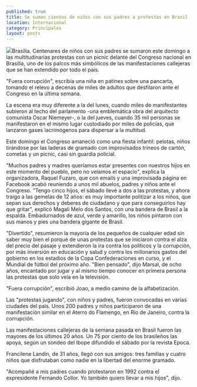 ```yaml
---
published: true
title: Se suman cientos de niños con sus padres a protestas en Brasil
location: Internacional
category: Principales
layout: posts
---
```


![](http://i.imgur.com/PkgOH26m.jpg)Brasilia. Centenares de niños con sus padres se sumaron este domingo a las multitudinarias protestas con un picnic delante del Congreso nacional en Brasilia, uno de los palcos más simbólicos de las manifestaciones callejeras que se han extendido por todo el país.

"Fuera corrupción", escribía una niña en patines sobre una pancarta, tomando el relevo a decenas de miles de adultos que desfilaron ante el Congreso en la última semana.

La escena era muy diferente a la del lunes, cuando miles de manifestantes subieron al techo del parlamento -una emblemática obra del arquitecto comunista Oscar Niemeyer-, o la del jueves, cuando 35 mil personas se manifestaron en el mismo lugar custodiado por miles de policías, que lanzaron gases lacrimógenos para dispersar a la multitud.

Este domingo el Congreso amaneció como una fiesta infantil: pelotas, niños tirándose por las laderas de gramado con improvisados trineos de cartón, cometas y un picnic, casi sin guardia policial.

"Muchos padres y madres queríamos estar presentes con nuestros hijos en este momento del pueblo, pero no veíamos el espacio", explica la organizadora, Raquel Fuzaro, que con emails y una improvisada página en Facebook acabó reuniendo a unos mil abuelos, padres y niños ante el Congreso. "Tengo cinco hijos, el sábado llevé a dos a las protestas, y ahora traigo a las gemelas de 12 años: es muy importante politizar a los niños, que sepan sus derechos y deberes de ciudadano y que para conseguirlos hay que gritar", explicó Magali Melo dos Santos, con una bandera de Brasil a la espalda. Embadurnados de azul, verde y amarillo, los niños pintaron con sus manos y pies una bandera gigante de Brasil.

"Divertido", resumieron la mayoría de los pequeños de cualquier edad sin saber muy bien el porqué de unas protestas que se iniciaron contra el alza del precio del pasaje y extendieron la ira contra los políticos y la corrupción, por más inversión en educación y salud y contra los millonarios gastos del gobierno en los estadios de la Copa Confederaciones en curso, y el Mundial de fútbol del próximo año. "Bien pensado", dijo Marsal, de ocho años, encantado por jugar y al mismo tiempo conocer en primera persona las protestas que solo veía en la televisión.

"Fuera corrupción", escribió Joao, a medio camino de la alfabetización.

Las "protestas jugando", con niños y padres, fueron convocadas en varias ciudades del país. Unos 200 padres y niños participaron de una manifestación similar en el Aterro do Flamengo, en Rio de Janeiro, contra la corrupción.

Las manifestaciones callejeras de la semana pasada en Brasil fueron las mayores de los últimos 20 años. Un 75 por ciento de los brasileños las apoya, según un sondeo del Ibope difundido el sábado por la revista Epoca.

Francilene Landin, de 31 años, llegó con sus amigos: tres familias y cuatro niños que disfrutaban como nadie en la libertad del enorme gramado.

"Acompañé a mis padres cuando protestaron en 1992 contra el expresidente Fernando Collor. Yo también quiero llevar a mis hijos", dijo.

